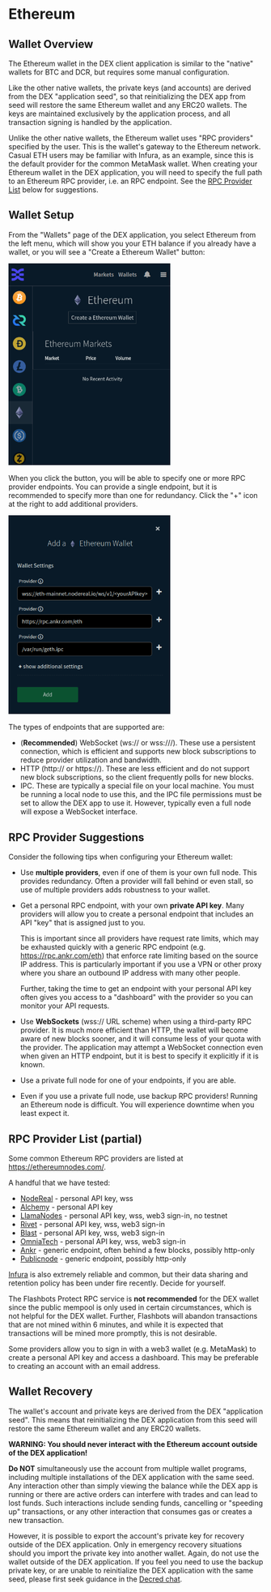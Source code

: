 # Ethereum

## Wallet Overview

The Ethereum wallet in the DEX client application is similar to the "native"
wallets for BTC and DCR, but requires some manual configuration.

Like the other native wallets, the private keys (and accounts) are derived from
the DEX "application seed", so that reinitializing the DEX app from seed will
restore the same Ethereum wallet and any ERC20 wallets. The keys are maintained
exclusively by the application process, and all transaction signing is handled
by the application.

Unlike the other native wallets, the Ethereum wallet uses "RPC providers"
specified by the user. This is the wallet's gateway to the Ethereum network.
Casual ETH users may be familiar with Infura, as an example, since this is the
default provider for the common MetaMask wallet. When creating your Ethereum
wallet in the DEX application, you will need to specify the full path to an
Ethereum RPC provider, i.e. an RPC endpoint. See the [RPC Provider
List](#rpc-provider-list-partial) below for suggestions.

## Wallet Setup

From the "Wallets" page of the DEX application, you select Ethereum from the
left menu, which will show you your ETH balance if you already have a
wallet, or you will see a "Create a Ethereum Wallet" button:

   <img src="images/eth-create-wallet.png" width="320">

When you click the button, you will be able to specify one or more RPC provider
endpoints. You can provide a single endpoint, but it is recommended to specify
more than one for redundancy. Click the "+" icon at the right to add additional
providers.

   <img src="images/eth-wallet-settings.png" width="320">

The types of endpoints that are supported are:

- (**Recommended**) WebSocket (ws:// or wss:///). These use a persistent
  connection, which is efficient and supports new block subscriptions to reduce
  provider utilization and bandwidth.
- HTTP (http:// or https://). These are less efficient and do not support new
  block subscriptions, so the client frequently polls for new blocks.
- IPC. These are typically a special file on your local machine. You must be
  running a local node to use this, and the IPC file permissions must be set to
  allow the DEX app to use it. However, typically even a full node will expose a
  WebSocket interface.

## RPC Provider Suggestions

Consider the following tips when configuring your Ethereum wallet:

- Use **multiple providers**, even if one of them is your own full node. This
  provides redundancy. Often a provider will fall behind or even stall, so
  use of multiple providers adds robustness to your wallet.

- Get a personal RPC endpoint, with your own **private API key**. Many providers
  will allow you to create a personal endpoint that includes an API "key" that
  is assigned just to you.
  
  This is important since all providers have request rate limits, which may be
  exhausted quickly with a generic RPC endpoint (e.g.
  <https://rpc.ankr.com/eth>) that enforce rate limiting based on the source IP
  address. This is particularly important if you use a VPN or other proxy where
  you share an outbound IP address with many other people.

  Further, taking the time to get an endpoint with your personal API key often
  gives you access to a "dashboard" with the provider so you can monitor your
  API requests.

- Use **WebSockets** (wss:// URL scheme) when using a third-party RPC provider.
  It is much more efficient than HTTP, the wallet will become aware of new
  blocks sooner, and it will consume less of your quota with the provider. The
  application may attempt a WebSocket connection even when given an HTTP
  endpoint, but it is best to specify it explicitly if it is known.

- Use a private full node for one of your endpoints, if you are able.

- Even if you use a private full node, use backup RPC providers! Running an
  Ethereum node is difficult. You will experience downtime when you least expect
  it.

## RPC Provider List (partial)

Some common Ethereum RPC providers are listed at <https://ethereumnodes.com/>.

A handful that we have tested:

- [NodeReal](https://dashboard.nodereal.io/) - personal API key, wss
- [Alchemy](https://www.alchemy.com/overviews/private-rpc-endpoint) - personal API key
- [LlamaNodes](https://llamanodes.com/) - personal API key, wss, web3 sign-in, no testnet
- [Rivet](https://rivet.cloud/) - personal API key, wss, web3 sign-in
- [Blast](https://blastapi.io/login?app=consumer) - personal API key, wss, web3 sign-in
- [OmniaTech](https://app.omniatech.io/dashboard/generate-endpoints) - personal API key, wss, web3 sign-in
- [Ankr](https://www.ankr.com/rpc/) - generic endpoint, often behind a few blocks, possibly http-only
- [Publicnode](https://ethereum.publicnode.com/) - generic endpoint, possibly http-only

[Infura](https://docs.infura.io/infura/reference/network-endpoints) is also
extremely reliable and common, but their data sharing and retention policy has
been under fire recently. Decide for yourself.

The Flashbots Protect RPC service is **not recommended** for the DEX wallet
since the public mempool is only used in certain circumstances, which is not
helpful for the DEX wallet. Further, Flashbots will abandon transactions that
are not mined within 6 minutes, and while it is expected that transactions will
be mined more promptly, this is not desirable.

Some providers allow you to sign in with a web3 wallet (e.g. MetaMask) to create
a personal API key and access a dashboard. This may be preferable to creating an
account with an email address.

## Wallet Recovery

The wallet's account and private keys are derived from the DEX "application
seed". This means that reinitializing the DEX application from this seed will
restore the same Ethereum wallet and any ERC20 wallets.

**WARNING: You should never interact with the Ethereum account outside of the
DEX application!**

**Do NOT** simultaneously use the account from multiple wallet programs,
including multiple installations of the DEX application with the same seed. Any
interaction other than simply viewing the balance while the DEX app is running
or there are active orders can interfere with trades and can lead to lost funds.
Such interactions include sending funds, cancelling or "speeding up"
transactions, or any other interaction that consumes gas or creates a new
transaction.

However, it is possible to export the account's private key for recovery outside
of the DEX application. Only in emergency recovery situations should you import
the private key into another wallet. Again, do not use the wallet outside of the
DEX application. If you feel you need to use the backup private key, or are
unable to reinitialize the DEX application with the same seed, please first seek
guidance in the [Decred chat](https://matrix.to/#/#dex:decred.org).
